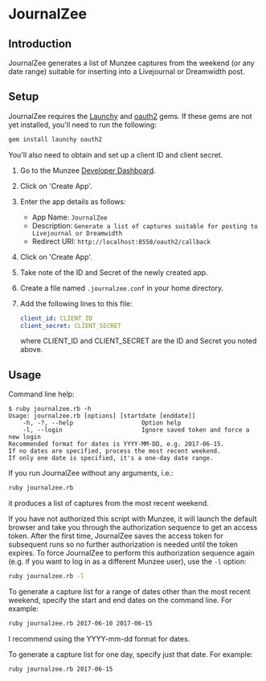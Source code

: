 # JournalZee

## Introduction

JournalZee generates a list of Munzee captures from the weekend (or any date
range) suitable for inserting into a Livejournal or Dreamwidth post.

## Setup

JournalZee requires the [Launchy](https://github.com/copiousfreetime/launchy)
and [oauth2](https://github.com/intridea/oauth2) gems. If these gems are not
yet installed, you'll need to run the following:

```bash
gem install launchy oauth2
```

You'll also need to obtain and set up a client ID and client secret.

1. Go to the Munzee [Developer Dashboard](https://www.munzee.com/api/apps).
1. Click on 'Create App'.
1. Enter the app details as follows:
    * App Name: `JournalZee`
    * Description: `Generate a list of captures suitable for posting to
      Livejournal or Dreamwidth`
    * Redirect URI: `http://localhost:8558/oauth2/callback`
1. Click on 'Create App'.
1. Take note of the ID and Secret of the newly created app.
1. Create a file named `.journalzee.conf` in your home directory.
1. Add the following lines to this file:

    ```yaml
    client_id: CLIENT_ID
    client_secret: CLIENT_SECRET
    ```

    where CLIENT\_ID and CLIENT\_SECRET are the ID and Secret you noted above.

## Usage

Command line help:

```text
$ ruby journalzee.rb -h
Usage: journalzee.rb [options] [startdate [enddate]]
    -h, -?, --help                   Option help
    -l, --login                      Ignore saved token and force a new login
Recommended format for dates is YYYY-MM-DD, e.g. 2017-06-15.
If no dates are specified, process the most recent weekend.
If only one date is specified, it's a one-day date range.
```

If you run JournalZee without any arguments, i.e.:

```bash
ruby journalzee.rb
```

it produces a list of captures from the most recent weekend.

If you have not authorized this script with Munzee, it will launch the default
browser and take you through the authorization sequence to get an access token.
After the first time, JournalZee saves the access token for subsequent runs so
no further authorization is needed until the token expires. To force JournalZee
to perform this authorization sequence again (e.g. if you want to log in as a
different Munzee user), use the `-l` option:

```bash
ruby journalzee.rb -l
```

To generate a capture list for a range of dates other than the most recent
weekend, specify the start and end dates on the command line. For example:

```bash
ruby journalzee.rb 2017-06-10 2017-06-15
```

I recommend using the YYYY-mm-dd format for dates.

To generate a capture list for one day, specify just that date. For example:

```bash
ruby journalzee.rb 2017-06-15
```

